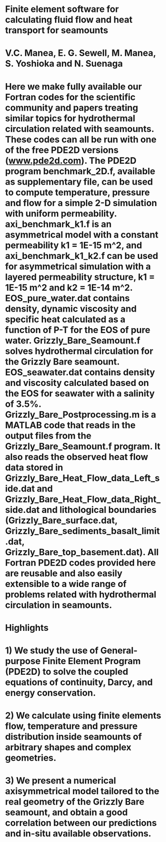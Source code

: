 # Finite element software for calculating fluid flow and heat transport for seamounts 

# V.C. Manea, E. G. Sewell, M. Manea, S. Yoshioka and N. Suenaga


#  Here we make fully available our Fortran codes for the scientific community and papers treating similar topics for hydrothermal circulation related with seamounts. These codes can all be run with one of the free PDE2D versions (www.pde2d.com). The PDE2D program benchmark_2D.f, available as supplementary file, can be used to compute temperature, pressure and flow for a simple 2-D simulation with uniform permeability. axi_benchmark_k1.f is an asymmetrical model with a constant permeability k1 = 1E-15 m^2, and  axi_benchmark_k1_k2.f can be used for asymmetrical simulation with a layered permeability structure, k1 = 1E-15 m^2 and k2 = 1E-14 m^2. EOS_pure_water.dat contains density, dynamic viscosity and specific heat calculated as a function of P-T for the EOS of pure water. Grizzly_Bare_Seamount.f solves hydrothermal circulation for the Grizzly Bare seamount. EOS_seawater.dat contains density and viscosity calculated based on the EOS for seawater with a salinity of 3.5%. Grizzly_Bare_Postprocessing.m is a MATLAB code that reads in the output files from the Grizzly_Bare_Seamount.f program. It also reads the observed heat flow data stored in Grizzly_Bare_Heat_Flow_data_Left_side.dat and Grizzly_Bare_Heat_Flow_data_Right_side.dat and lithological boundaries (Grizzly_Bare_surface.dat, Grizzly_Bare_sediments_basalt_limit.dat, Grizzly_Bare_top_basement.dat). All Fortran PDE2D codes provided here are reusable and also easily extensible to a wide range of problems related with hydrothermal circulation in seamounts. 

# Highlights

# 1) We study the use of General-purpose Finite Element Program (PDE2D) to solve the coupled equations of continuity, Darcy, and energy conservation.
# 2) We calculate using finite elements flow, temperature and pressure distribution inside seamounts of arbitrary shapes and complex geometries. 
# 3) We present a numerical axisymmetrical model tailored to the real geometry of the Grizzly Bare seamount, and obtain a good correlation between our predictions and in-situ available observations.
